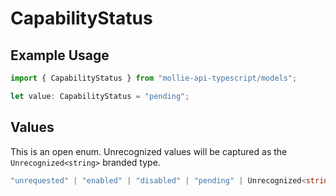 # CapabilityStatus

## Example Usage

```typescript
import { CapabilityStatus } from "mollie-api-typescript/models";

let value: CapabilityStatus = "pending";
```

## Values

This is an open enum. Unrecognized values will be captured as the `Unrecognized<string>` branded type.

```typescript
"unrequested" | "enabled" | "disabled" | "pending" | Unrecognized<string>
```
